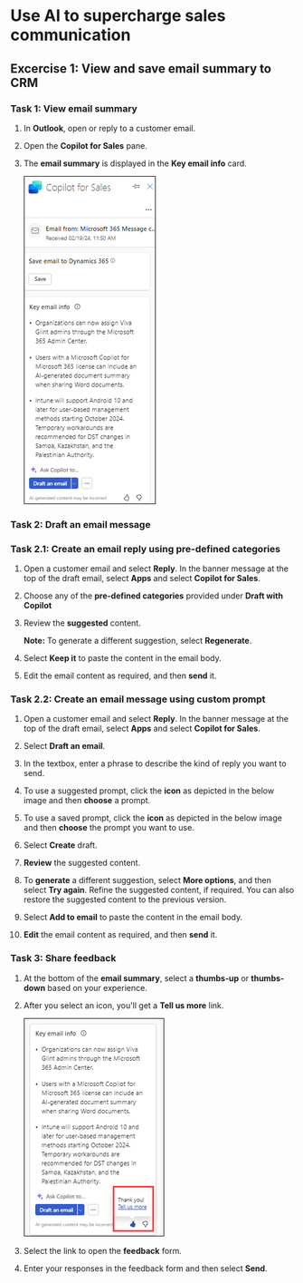 # Use AI to supercharge sales communication 

## Excercise 1: View and save email summary to CRM

### Task 1: View email summary

1. In **Outlook**, open or reply to a customer email.

1. Open the **Copilot for Sales** pane.

1. The **email summary** is displayed in the **Key email info** card.

   ![](/media/dy1.png)

### Task 2: Draft an email message  

### Task 2.1: Create an email reply using pre-defined categories

1. Open a customer email and select **Reply**. In the banner message at the top of the draft email, select **Apps** and select **Copilot for Sales**.

1. Choose any of the **pre-defined categories** provided under **Draft with Copilot**
   
1. Review the **suggested** content.

      **Note:** To generate a different suggestion, select **Regenerate**.
   
1. Select **Keep it** to paste the content in the email body.

1. Edit the email content as required, and then **send** it.

### Task 2.2: Create an email message using custom prompt

1. Open a customer email and select **Reply**. In the banner message at the top of the draft email, select **Apps** and select **Copilot for Sales**.

1. Select **Draft an email**.

1. In the textbox, enter a phrase to describe the kind of reply you want to send.

1. To use a suggested prompt, click the **icon** as depicted in the below image and then **choose** a prompt.
   
1. To use a saved prompt, click the **icon** as depicted in the below image and then **choose** the prompt you want to use.
   
1. Select **Create** draft.

1. **Review** the suggested content.

1. To **generate** a different suggestion, select **More options**, and then select **Try again**.
Refine the suggested content, if required. You can also restore the suggested content to the previous version.

1. Select **Add to email** to paste the content in the email body.

1. **Edit** the email content as required, and then **send** it.

### Task 3: Share feedback

1. At the bottom of the **email summary**, select a **thumbs-up** or **thumbs-down** based on your experience.

1. After you select an icon, you'll get a **Tell us more** link.

   ![](/media/dy4.png)

1. Select the link to open the **feedback** form.

1. Enter your responses in the feedback form and then select **Send**.
